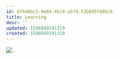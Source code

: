 ```yaml
---
id: 67440bc1-9e84-45c9-a5f8-f2b0d5f485cb
title: Learning
desc: ''
updated: 1596949191319
created: 1596949191319
---
```

![](https://kevinslin-images.s3.us-west-2.amazonaws.com/images/comics/Paper.Comics.3.png)
